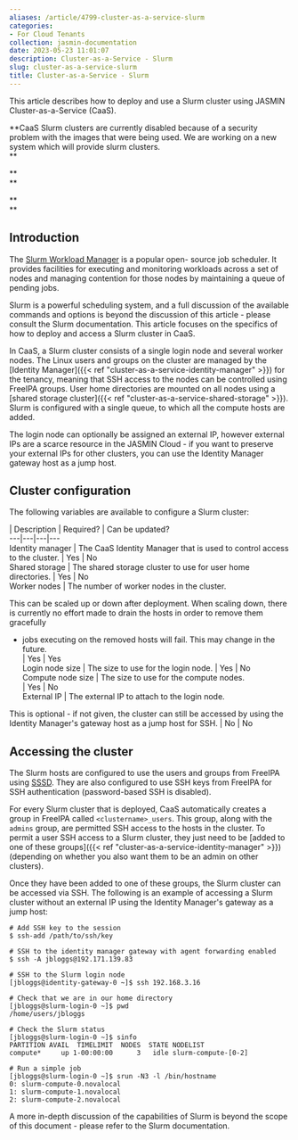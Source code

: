 ```yaml
---
aliases: /article/4799-cluster-as-a-service-slurm
categories:
- For Cloud Tenants
collection: jasmin-documentation
date: 2023-05-23 11:01:07
description: Cluster-as-a-Service - Slurm
slug: cluster-as-a-service-slurm
title: Cluster-as-a-Service - Slurm
---
```


This article describes how to deploy and use a Slurm cluster using JASMIN
Cluster-as-a-Service (CaaS).

 **CaaS Slurm clusters are currently disabled because of a security problem
with the images that were being used. We are working on a new system which
will provide slurm clusters.  
**

 **  
**

 **  
**

## Introduction

The [Slurm Workload Manager](https://slurm.schedmd.com/) is a popular open-
source job scheduler. It provides facilities for executing and monitoring
workloads across a set of nodes and managing contention for those nodes by
maintaining a queue of pending jobs.

Slurm is a powerful scheduling system, and a full discussion of the available
commands and options is beyond the discussion of this article - please consult
the Slurm documentation. This article focuses on the specifics of how to
deploy and access a Slurm cluster in CaaS.

In CaaS, a Slurm cluster consists of a single login node and several worker
nodes. The Linux users and groups on the cluster are managed by the [Identity
Manager]({{< ref "cluster-as-a-service-identity-manager" >}}) for the tenancy,
meaning that SSH access to the nodes can be controlled using FreeIPA groups.
User home directories are mounted on all nodes using a [shared storage
cluster]({{< ref "cluster-as-a-service-shared-storage" >}}). Slurm is
configured with a single queue, to which all the compute hosts are added.

The login node can optionally be assigned an external IP, however external IPs
are a scarce resource in the JASMIN Cloud - if you want to preserve your
external IPs for other clusters, you can use the Identity Manager gateway host
as a jump host.

## Cluster configuration

The following variables are available to configure a Slurm cluster:

|  Description  |  Required?  |  Can be updated?  
---|---|---|---  
Identity manager  |  The CaaS Identity Manager that is used to control access
to the cluster.  |  Yes  |  No  
Shared storage  |  The shared storage cluster to use for user home
directories.  |  Yes  |  No  
Worker nodes  |  The number of worker nodes in the cluster.  
  
This can be scaled up or down after deployment. When scaling down, there is
currently no effort made to drain the hosts in order to remove them gracefully
- jobs executing on the removed hosts will fail. This may change in the
future.  
|  Yes  |  Yes  
Login node size  |  The size to use for the login node.  |  Yes  |  No  
Compute node size  |  The size to use for the compute nodes.  
|  Yes  |  No  
External IP  |  The external IP to attach to the login node.  
  
This is optional - if not given, the cluster can still be accessed by using
the Identity Manager's gateway host as a jump host for SSH.  |  No  |  No  
  
## Accessing the cluster

The Slurm hosts are configured to use the users and groups from FreeIPA using
[SSSD](https://docs.pagure.org/SSSD.sssd/). They are also configured to use
SSH keys from FreeIPA for SSH authentication (password-based SSH is disabled).

For every Slurm cluster that is deployed, CaaS automatically creates a group
in FreeIPA called `<clustername>_users`. This group, along with the `admins`
group, are permitted SSH access to the hosts in the cluster. To permit a user
SSH access to a Slurm cluster, they just need to be [added to one of these
groups]({{< ref "cluster-as-a-service-identity-manager" >}}) (depending on
whether you also want them to be an admin on other clusters).

Once they have been added to one of these groups, the Slurm cluster can be
accessed via SSH. The following is an example of accessing a Slurm cluster
without an external IP using the Identity Manager's gateway as a jump host:

    
    
    # Add SSH key to the session
    $ ssh-add /path/to/ssh/key
    
    # SSH to the identity manager gateway with agent forwarding enabled
    $ ssh -A jbloggs@192.171.139.83
    
    # SSH to the Slurm login node
    [jbloggs@identity-gateway-0 ~]$ ssh 192.168.3.16
    
    # Check that we are in our home directory
    [jbloggs@slurm-login-0 ~]$ pwd
    /home/users/jbloggs
    
    # Check the Slurm status
    [jbloggs@slurm-login-0 ~]$ sinfo
    PARTITION AVAIL  TIMELIMIT  NODES  STATE NODELIST
    compute*     up 1-00:00:00      3   idle slurm-compute-[0-2]
    
    # Run a simple job
    [jbloggs@slurm-login-0 ~]$ srun -N3 -l /bin/hostname
    0: slurm-compute-0.novalocal
    1: slurm-compute-1.novalocal
    2: slurm-compute-2.novalocal
    

A more in-depth discussion of the capabilities of Slurm is beyond the scope of
this document - please refer to the Slurm documentation.


